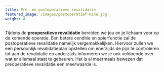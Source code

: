 ```yaml
---
title: Pré- en postoperatieve revalidatie
featured_image: /images/postoperatief-kine.jpg
weight: 4
---
```

Tijdens de **preoperatieve revalidatie** bereiden we jou en je lichaam voor op de komende operatie. Een betere conditie en spierfunctie zal de postoperatieve revalidatie namelijk vergemakkelijken. Hiervoor zullen we een persoonlijk revalidatieplan opstellen om enerzijds de pijn te controleren tot aan de revalidatie en anderzijds informeren we je ook voldoende over wat er allemaal staat te gebeuren. Het is al meermaals bewezen dat preoperatieve revalidatie een meerwaarde is.
